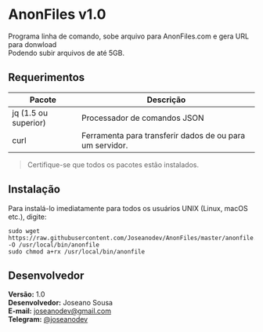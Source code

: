 # AnonFiles v1.0

Programa linha de comando, sobe arquivo para AnonFiles.com e gera URL para donwload  
Podendo subir arquivos de até 5GB.

## Requerimentos

| Pacote  | Descrição |
|----------|-------------|
| jq (1.5 ou superior) | Processador de comandos JSON |
| curl | Ferramenta para transferir dados de ou para um servidor. |

>Certifique-se que todos os pacotes estão instalados.

## Instalação

Para instalá-lo imediatamente para todos os usuários UNIX (Linux, macOS etc.), digite:

	sudo wget https://raw.githubusercontent.com/Joseanodev/AnonFiles/master/anonfile.sh -O /usr/local/bin/anonfile
	sudo chmod a+rx /usr/local/bin/anonfile

## Desenvolvedor

**Versão:** 1.0  
**Desenvolvedor:** Joseano Sousa  
**E-mail:** joseanodev@gmail.com  
**Telegram:** [@joseanodev](https://t.me/joseanodev)
